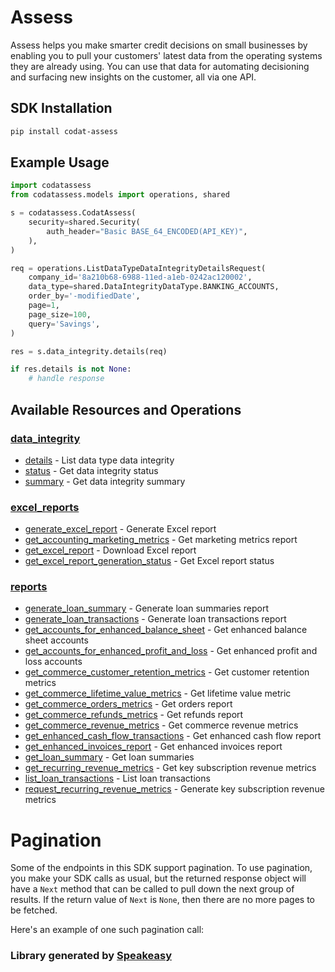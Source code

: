 # Assess
    
﻿Assess helps you make smarter credit decisions on small businesses by enabling you to pull your customers' latest data from the operating systems they are already using.
You can use that data for automating decisioning and surfacing new insights on the customer, all via one API.

<!-- Start SDK Installation -->
## SDK Installation

```bash
pip install codat-assess
```
<!-- End SDK Installation -->

## Example Usage
<!-- Start SDK Example Usage -->
```python
import codatassess
from codatassess.models import operations, shared

s = codatassess.CodatAssess(
    security=shared.Security(
        auth_header="Basic BASE_64_ENCODED(API_KEY)",
    ),
)

req = operations.ListDataTypeDataIntegrityDetailsRequest(
    company_id='8a210b68-6988-11ed-a1eb-0242ac120002',
    data_type=shared.DataIntegrityDataType.BANKING_ACCOUNTS,
    order_by='-modifiedDate',
    page=1,
    page_size=100,
    query='Savings',
)

res = s.data_integrity.details(req)

if res.details is not None:
    # handle response
```
<!-- End SDK Example Usage -->

<!-- Start SDK Available Operations -->
## Available Resources and Operations


### [data_integrity](docs/sdks/dataintegrity/README.md)

* [details](docs/sdks/dataintegrity/README.md#details) - List data type data integrity
* [status](docs/sdks/dataintegrity/README.md#status) - Get data integrity status
* [summary](docs/sdks/dataintegrity/README.md#summary) - Get data integrity summary

### [excel_reports](docs/sdks/excelreports/README.md)

* [generate_excel_report](docs/sdks/excelreports/README.md#generate_excel_report) - Generate Excel report
* [get_accounting_marketing_metrics](docs/sdks/excelreports/README.md#get_accounting_marketing_metrics) - Get marketing metrics report
* [get_excel_report](docs/sdks/excelreports/README.md#get_excel_report) - Download Excel report
* [get_excel_report_generation_status](docs/sdks/excelreports/README.md#get_excel_report_generation_status) - Get Excel report status

### [reports](docs/sdks/reports/README.md)

* [generate_loan_summary](docs/sdks/reports/README.md#generate_loan_summary) - Generate loan summaries report
* [generate_loan_transactions](docs/sdks/reports/README.md#generate_loan_transactions) - Generate loan transactions report
* [get_accounts_for_enhanced_balance_sheet](docs/sdks/reports/README.md#get_accounts_for_enhanced_balance_sheet) - Get enhanced balance sheet accounts
* [get_accounts_for_enhanced_profit_and_loss](docs/sdks/reports/README.md#get_accounts_for_enhanced_profit_and_loss) - Get enhanced profit and loss accounts
* [get_commerce_customer_retention_metrics](docs/sdks/reports/README.md#get_commerce_customer_retention_metrics) - Get customer retention metrics
* [get_commerce_lifetime_value_metrics](docs/sdks/reports/README.md#get_commerce_lifetime_value_metrics) - Get lifetime value metric
* [get_commerce_orders_metrics](docs/sdks/reports/README.md#get_commerce_orders_metrics) - Get orders report
* [get_commerce_refunds_metrics](docs/sdks/reports/README.md#get_commerce_refunds_metrics) - Get refunds report
* [get_commerce_revenue_metrics](docs/sdks/reports/README.md#get_commerce_revenue_metrics) - Get commerce revenue metrics
* [get_enhanced_cash_flow_transactions](docs/sdks/reports/README.md#get_enhanced_cash_flow_transactions) - Get enhanced cash flow report
* [get_enhanced_invoices_report](docs/sdks/reports/README.md#get_enhanced_invoices_report) - Get enhanced invoices report
* [get_loan_summary](docs/sdks/reports/README.md#get_loan_summary) - Get loan summaries
* [get_recurring_revenue_metrics](docs/sdks/reports/README.md#get_recurring_revenue_metrics) - Get key subscription revenue metrics
* [list_loan_transactions](docs/sdks/reports/README.md#list_loan_transactions) - List loan transactions
* [request_recurring_revenue_metrics](docs/sdks/reports/README.md#request_recurring_revenue_metrics) - Generate key subscription revenue metrics
<!-- End SDK Available Operations -->



<!-- Start Dev Containers -->



<!-- End Dev Containers -->



<!-- Start Pagination -->
# Pagination

Some of the endpoints in this SDK support pagination. To use pagination, you make your SDK calls as usual, but the
returned response object will have a `Next` method that can be called to pull down the next group of results. If the
return value of `Next` is `None`, then there are no more pages to be fetched.

Here's an example of one such pagination call:


<!-- End Pagination -->

<!-- Placeholder for Future Speakeasy SDK Sections -->


### Library generated by [Speakeasy](https://docs.speakeasyapi.dev/docs/using-speakeasy/client-sdks)
